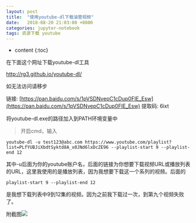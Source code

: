 ```yaml
---
layout: post
title:  "使用youtube-dl下载油管视频"
date:   2018-08-20 21:03:00 +0800
categories: jupyter-notebook
tags: 资源下载 youtube
---
```


* content
{:toc}

在下面这个网址下载youtube-dl工具

http://rg3.github.io/youtube-dl/

如无法访问请移步

链接: [https://pan.baidu.com/s/1pVSDNvepC1cDup0FIE_Esw](https://pan.baidu.com/s/1pVSDNvepC1cDup0FIE_Esw) 提取码: 6ixt

将youtube-dl.exe的路径加入到PATH环境变量中

> 开启cmd，输入

	youtube-dl -u test123@abc.com https://www.youtube.com/playlist?list=PLfYUBJiXbdtSyktd8A_x0JNd6lxDcZE96 --playlist-start 9 --playlist-end 12

其中-u后面为你的youtube账户名，后面的链接为你想要下载视频URL或播放列表的URL，这里我使用的是播放列表，因为我想要下载这一个系列的视频。后面的

	playlist-start 9 --playlist-end 12

是我想下载列表中9到12集的视频。因为之前我下载过一次，到第九个视频失败了。

附截图![](http://ww1.sinaimg.cn/large/e3e031dfly1fvvdogx7mtj20r70krjry.jpg)